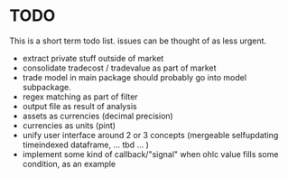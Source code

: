 TODO
====

This is a short term todo list. issues can be thought of as less urgent.

- extract private stuff outside of market
- consolidate tradecost / tradevalue as part of market
- trade model in main package should probably go into model subpackage.
- regex matching as part of filter
- output file as result of analysis
- assets as currencies (decimal precision)
- currencies as units (pint)
- unify user interface around 2 or 3 concepts (mergeable selfupdating timeindexed dataframe, ... tbd ... )
- implement some kind of callback/"signal" when ohlc value fills some condition, as an example
